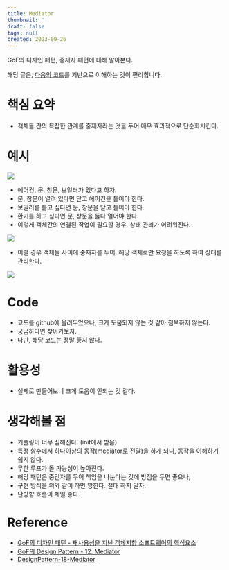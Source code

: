 ```yaml
---
title: Mediator
thumbnail: ''
draft: false
tags: null
created: 2023-09-26
---
```


GoF의 디자인 패턴, 중재자 패턴에 대해 알아본다.

해당 글은, [다음의 코드](https://github.com/wansook0316/DesignPattern-18-Mediator)를 기반으로 이해하는 것이 편리합니다.

# 핵심 요약

* 객체들 간의 복잡한 관계를 중재자라는 것을 두어 매우 효과적으로 단순화시킨다.

# 예시

![](DesignPattern_20_Mediator_0.png)

* 에어컨, 문, 창문, 보일러가 있다고 하자.
* 문, 창문이 열려 있다면 닫고 에어컨을 틀어야 한다.
* 보일러를 틀고 싶다면 문, 창문을 닫고 틀어야 한다.
* 환기를 하고 싶다면 문, 창문을 둘다 열어야 한다.
* 이렇게 객체간의 연결된 작업이 필요할 경우, 상태 관리가 어려워진다.

![](DesignPattern_20_Mediator_1.png)

* 이럴 경우 객체들 사이에 중재자를 두어, 해당 객체로만 요청을 하도록 하여 상태를 관리한다.

![](DesignPattern_20_Mediator_2.png)

# Code

* 코드를 github에 올려두었으나, 크게 도움되지 않는 것 같아 첨부하지 않는다.
* 궁금하다면 찾아가보자.
* 다만, 해당 코드는 정말 좋지 않다.

# 활용성

* 실제로 만들어보니 크게 도움이 안되는 것 같다.

# 생각해볼 점

* 커플링이 너무 심해진다. (init에서 받음)
* 특정 함수에서 하나이상의 동작(mediator로 전달)을 하게 되니, 동작을 이해하기 쉽지 않다.
* 무한 루프가 돌 가능성이 높아진다.
* 해당 패턴은 중간자를 두어 책임을 나눈다는 것에 방점을 두면 좋으나,
* 구현 방식을 위와 같이 하면 망한다. 절대 하지 말자.
* 단방향 흐름이 제일 좋다.

# Reference

* [GoF의 디자인 패턴 - 재사용성을 지닌 객체지향 소프트웨어의 핵심요소](http://www.yes24.com/Product/Goods/17525598)
* [GoF의 Design Pattern - 12. Mediator](https://www.youtube.com/watch?v=ZvyxRzma1UY&list=PLe6NQuuFBu7FhPfxkjDd2cWnTy2y_w_jZ&index=12)
* [DesignPattern-18-Mediator](https://github.com/wansook0316/DesignPattern-18-Mediator)

